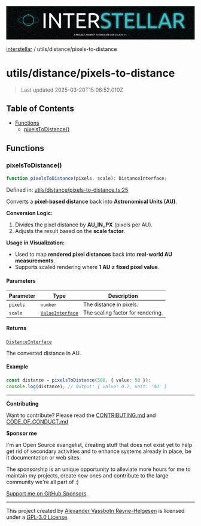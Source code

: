 <div><img alt="SPECCER logo" src="https://raw.githubusercontent.com/phun-ky/interstellar/main/public/interstellar-header.png" style="max-height:120px;"/></div>

[interstellar](../../README.md) / utils/distance/pixels-to-distance

# utils/distance/pixels-to-distance

> Last updated 2025-03-20T15:06:52.010Z

## Table of Contents

- [Functions](#functions)
  - [pixelsToDistance()](#pixelstodistance)

## Functions

### pixelsToDistance()

```ts
function pixelsToDistance(pixels, scale): DistanceInterface;
```

Defined in:
[utils/distance/pixels-to-distance.ts:25](https://github.com/phun-ky/interstellar/blob/main/src/utils/distance/pixels-to-distance.ts#L25)

Converts a **pixel-based distance** back into **Astronomical Units (AU)**.

**Conversion Logic:**

1. Divides the pixel distance by **AU_IN_PX** (pixels per AU).
2. Adjusts the result based on the **scale factor**.

**Usage in Visualization:**

- Used to map **rendered pixel distances** back into **real-world AU
  measurements**.
- Supports scaled rendering where **1 AU ≠ fixed pixel value**.

#### Parameters

| Parameter | Type                                                       | Description                       |
| --------- | ---------------------------------------------------------- | --------------------------------- |
| `pixels`  | `number`                                                   | The distance in pixels.           |
| `scale`   | [`ValueInterface`](../../types/distance.md#valueinterface) | The scaling factor for rendering. |

#### Returns

[`DistanceInterface`](../../types/distance.md#distanceinterface)

The converted distance in AU.

#### Example

```ts
const distance = pixelsToDistance(500, { value: 50 });
console.log(distance); // Output: { value: 0.2, unit: 'AU' }
```

---

**Contributing**

Want to contribute? Please read the
[CONTRIBUTING.md](https://github.com/phun-ky/interstellar/blob/main/CONTRIBUTING.md)
and
[CODE_OF_CONDUCT.md](https://github.com/phun-ky/interstellar/blob/main/CODE_OF_CONDUCT.md)

**Sponsor me**

I'm an Open Source evangelist, creating stuff that does not exist yet to help
get rid of secondary activities and to enhance systems already in place, be it
documentation or web sites.

The sponsorship is an unique opportunity to alleviate more hours for me to
maintain my projects, create new ones and contribute to the large community
we're all part of :)

[Support me on GitHub Sponsors](https://github.com/sponsors/phun-ky).

---

This project created by [Alexander Vassbotn Røyne-Helgesen](http://phun-ky.net)
is licensed under a
[GPL-3.0 License](https://choosealicense.com/licenses/gpl-3.0/).
